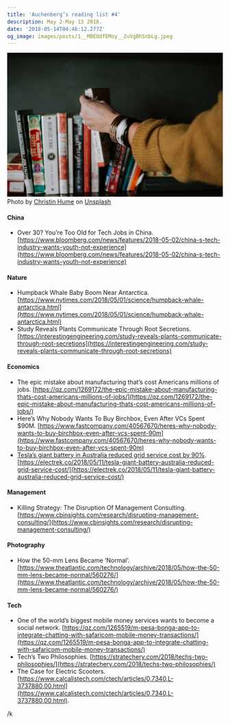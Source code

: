 ```yaml
---
title: 'Auchenberg’s reading list #4'
description: May 2-May 13 2018.
date: '2018-05-14T04:46:12.277Z'
og_image: images/posts/1__M8EUdfEMoy__2uVgBhSnbLg.jpeg
---
```


![Photo by [Christin Hume](https://unsplash.com/photos/k2Kcwkandwg?utm_source=unsplash&utm_medium=referral&utm_content=creditCopyText) on [Unsplash](https://unsplash.com/search/photos/reading?utm_source=unsplash&utm_medium=referral&utm_content=creditCopyText)](/static/images/posts/1__M8EUdfEMoy__2uVgBhSnbLg.jpeg)
Photo by [Christin Hume](https://unsplash.com/photos/k2Kcwkandwg?utm_source=unsplash&utm_medium=referral&utm_content=creditCopyText) on [Unsplash](https://unsplash.com/search/photos/reading?utm_source=unsplash&utm_medium=referral&utm_content=creditCopyText)

#### China

*   Over 30? You’re Too Old for Tech Jobs in China. [https://www.bloomberg.com/news/features/2018-05-02/china-s-tech-industry-wants-youth-not-experience](https://www.bloomberg.com/news/features/2018-05-02/china-s-tech-industry-wants-youth-not-experience)

#### Nature

*   Humpback Whale Baby Boom Near Antarctica. [https://www.nytimes.com/2018/05/01/science/humpback-whale-antarctica.html](https://www.nytimes.com/2018/05/01/science/humpback-whale-antarctica.html)
*   Study Reveals Plants Communicate Through Root Secretions. [https://interestingengineering.com/study-reveals-plants-communicate-through-root-secretions](https://interestingengineering.com/study-reveals-plants-communicate-through-root-secretions)

#### Economics

*   The epic mistake about manufacturing that’s cost Americans millions of jobs. [https://qz.com/1269172/the-epic-mistake-about-manufacturing-thats-cost-americans-millions-of-jobs/](https://qz.com/1269172/the-epic-mistake-about-manufacturing-thats-cost-americans-millions-of-jobs/)
*   Here’s Why Nobody Wants To Buy Birchbox, Even After VCs Spent $90M. [https://www.fastcompany.com/40567670/heres-why-nobody-wants-to-buy-birchbox-even-after-vcs-spent-90m](https://www.fastcompany.com/40567670/heres-why-nobody-wants-to-buy-birchbox-even-after-vcs-spent-90m)
*   [Tesla’s giant battery in Australia reduced grid service cost by 90%](https://electrek.co/2018/05/11/tesla-giant-battery-australia-reduced-grid-service-cost/). [https://electrek.co/2018/05/11/tesla-giant-battery-australia-reduced-grid-service-cost/](https://electrek.co/2018/05/11/tesla-giant-battery-australia-reduced-grid-service-cost/)

#### Management

*   Killing Strategy: The Disruption Of Management Consulting. [https://www.cbinsights.com/research/disrupting-management-consulting/](https://www.cbinsights.com/research/disrupting-management-consulting/)

#### Photography

*   How the 50-mm Lens Became ‘Normal’. [https://www.theatlantic.com/technology/archive/2018/05/how-the-50-mm-lens-became-normal/560276/](https://www.theatlantic.com/technology/archive/2018/05/how-the-50-mm-lens-became-normal/560276/)

#### Tech

*   One of the world’s biggest mobile money services wants to become a social network. [https://qz.com/1265519/m-pesa-bonga-app-to-integrate-chatting-with-safaricom-mobile-money-transactions/](https://qz.com/1265519/m-pesa-bonga-app-to-integrate-chatting-with-safaricom-mobile-money-transactions/)
*   Tech’s Two Philosophies. [https://stratechery.com/2018/techs-two-philosophies/](https://stratechery.com/2018/techs-two-philosophies/)
*   The Case for Electric Scooters. [https://www.calcalistech.com/ctech/articles/0,7340,L-3737880,00.html](https://www.calcalistech.com/ctech/articles/0,7340,L-3737880,00.html).

/k